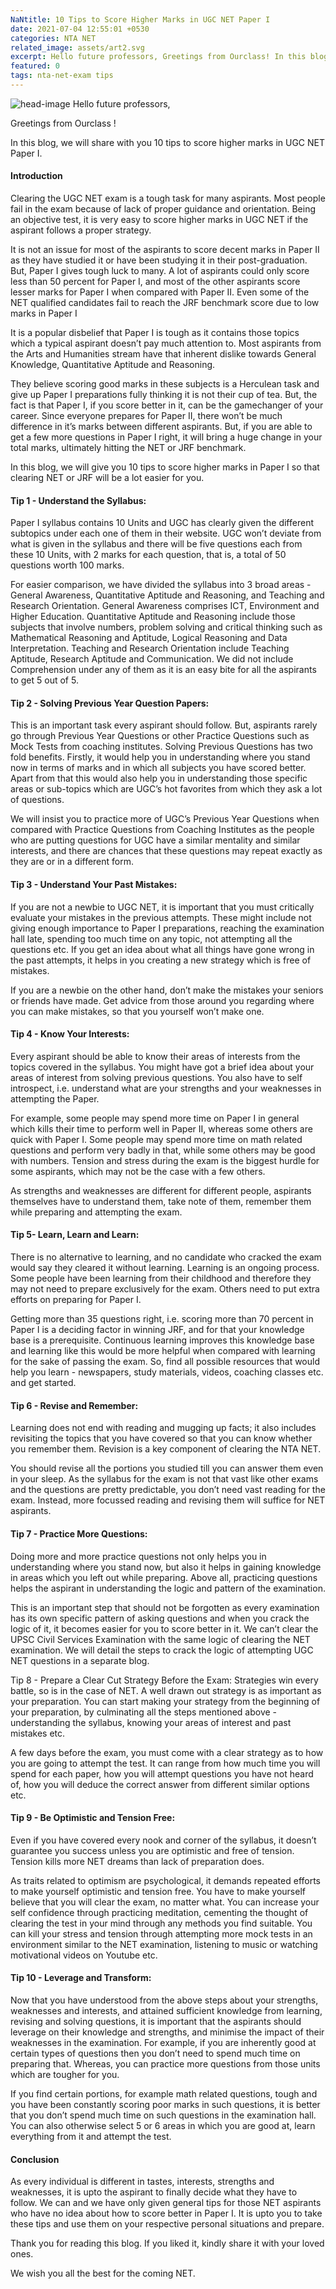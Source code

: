 ```yaml
---
NaNtitle: 10 Tips to Score Higher Marks in UGC NET Paper I
date: 2021-07-04 12:55:01 +0530
categories: NTA NET
related_image: assets/art2.svg
excerpt: Hello future professors, Greetings from Ourclass! In this blog, we will share with you 10 tips to score higher marks in UGC NET Paper I.
featured: 0
tags: nta-net-exam tips 
---
```

![head-image](/assets/art2.svg)
Hello future professors,

Greetings from Ourclass !

In this blog, we will share with you 10 tips to score higher marks in UGC NET Paper I.

#### Introduction
Clearing the UGC NET exam is a tough task for many aspirants. Most people fail in the exam because of lack of proper guidance and orientation. Being an objective test, it is very easy to score higher marks in UGC NET if the aspirant follows a proper strategy. 

It is not an issue for most of the aspirants to score decent marks in Paper II as they have studied it or have been studying it in their post-graduation. But, Paper I gives tough luck to many. A lot of aspirants could only score less than 50 percent for Paper I, and most of the other aspirants score lesser marks for Paper I when compared with Paper II. Even some of the NET qualified candidates fail to reach the JRF benchmark score due to low marks in Paper I

It is a popular disbelief that Paper I is tough as it contains those topics which a typical aspirant doesn’t pay much attention to. Most aspirants  from the Arts and Humanities stream have that inherent dislike towards General Knowledge, Quantitative Aptitude and Reasoning. 

They believe scoring good marks in these subjects is a Herculean task and give up Paper I preparations fully thinking it is not their cup of tea. But, the fact is that Paper I, if you score better in it, can be the gamechanger of your career. Since everyone prepares for Paper II, there won’t be much difference in it’s marks between different aspirants. But, if you are able to get a few more questions in Paper I right, it will bring a huge change in your total marks, ultimately hitting the NET or JRF benchmark. 

In this blog, we will give you 10 tips to score higher marks in Paper I so that clearing NET or JRF will be a lot easier for you. 

#### Tip 1 - Understand the Syllabus:
Paper I syllabus contains 10 Units and UGC has clearly given the different subtopics under each one of them in their website. UGC won’t deviate from what is given in the syllabus and there will be five questions each from these 10 Units, with 2 marks for each question, that is, a total of 50 questions worth 100 marks. 

For easier comparison, we have divided the syllabus into 3 broad areas - General Awareness, Quantitative Aptitude and Reasoning, and Teaching and Research Orientation. General Awareness comprises ICT, Environment and Higher Education. Quantitative Aptitude and Reasoning include those subjects that involve numbers, problem solving and critical thinking such as Mathematical Reasoning and Aptitude, Logical Reasoning and Data Interpretation. Teaching and Research Orientation include Teaching Aptitude, Research Aptitude and Communication. We did not include Comprehension under any of them as it is an easy bite for all the aspirants to get 5 out of 5.

#### Tip 2 - Solving Previous Year Question Papers:
This is an important task every aspirant should follow. But, aspirants rarely go through Previous Year Questions or other Practice Questions such as Mock Tests from coaching institutes. Solving Previous Questions has two fold benefits. Firstly, it would help you in understanding where you stand now in terms of marks and in which all subjects you have scored better. Apart from that this would also help you in understanding those specific areas or sub-topics which are UGC’s hot favorites from which they ask a lot of questions. 

We will insist you to practice more of UGC’s Previous Year Questions when compared with Practice Questions from Coaching Institutes as the people who are putting questions for UGC have a similar mentality and similar interests, and there are chances that these questions may repeat exactly as they are or in a different form.

#### Tip 3 - Understand Your Past Mistakes:
If you are not a newbie to UGC NET, it is important that you must critically evaluate your mistakes in the previous attempts. These might include not giving enough importance to Paper I preparations, reaching the examination hall late, spending too much time on any topic, not attempting all the questions etc. If you get an idea about what all things have gone wrong in the past attempts, it helps in you creating a new strategy which is free of mistakes. 

If you are a newbie on the other hand, don’t make the mistakes your seniors or friends have made. Get advice from those around you regarding where you can make mistakes, so that you yourself won’t make one.

#### Tip 4 - Know Your Interests:
Every aspirant should be able to know their areas of interests from the topics covered in the syllabus. You might have got a brief idea about your areas of interest from solving previous questions. You also have to self introspect, i.e. understand what are your strengths and your weaknesses in attempting the Paper. 

For example, some people may spend more time on Paper I in general which kills their time to perform well in Paper II, whereas some others are quick with Paper I. Some people may spend more time on math related questions and perform very badly in that, while some others may be good with numbers. Tension and stress during the exam is the biggest hurdle for some aspirants, which may not be the case with a few others.

As strengths and weaknesses are different for different people, aspirants themselves have to understand them, take note of them, remember them while preparing and attempting the exam.

#### Tip 5- Learn, Learn and Learn:
There is no alternative to learning, and no candidate who cracked the exam would say they cleared it without learning. Learning is an ongoing process. Some people have been learning from their childhood and therefore they may not need to prepare exclusively for the exam. Others need to put extra efforts on preparing for Paper I. 

Getting more than 35 questions right, i.e. scoring more than 70 percent in Paper I is a deciding factor in winning JRF, and for that your knowledge base is a prerequisite. Continuous learning improves this knowledge base and learning like this would be more helpful when compared with learning for the sake of passing the exam. So, find all possible resources that would help you learn - newspapers, study materials, videos, coaching classes etc. and get started.

#### Tip 6 - Revise and Remember:
Learning does not end with reading and mugging up facts; it also includes revisiting the topics that you have covered so that you can know whether you remember them. Revision is a key component of clearing the NTA NET.

You should revise all the portions you studied till you can answer them even in your sleep. As the syllabus for the exam is not that vast like other exams and the questions are pretty predictable, you don’t need vast reading for the exam. Instead, more focussed reading and revising them will suffice for NET aspirants. 

#### Tip 7 - Practice More Questions:
Doing more and more practice questions not only helps you in understanding where you stand now, but also it helps in gaining knowledge in areas which you left out while preparing. Above all, practicing questions helps the aspirant in understanding the logic and pattern of the examination. 

This is an important step that should not be forgotten as every examination has its own specific pattern of asking questions and when you crack the logic of it, it becomes easier for you to score better in it. We can’t clear the UPSC Civil Services Examination with the same logic of clearing the NET examination. We will detail the steps to crack the logic of attempting UGC NET questions in a separate blog.

Tip 8 - Prepare a Clear Cut Strategy Before the Exam: 
Strategies win every battle, so is in the case of NET. A well drawn out strategy is as important as your preparation. You can start making your strategy from the beginning of your preparation, by culminating all the steps mentioned above - understanding the syllabus, knowing your areas of interest and past mistakes etc.

A few days before the exam, you must come with a clear strategy as to how you are going to attempt the test. It can range from how much time you will spend for each paper, how you will attempt questions you have not heard of, how you will deduce the correct answer from different similar options etc.

#### Tip 9 - Be Optimistic and Tension Free: 
Even if you have covered every nook and corner of the syllabus, it doesn’t guarantee you success unless you are optimistic and free of tension. Tension kills more NET dreams than lack of preparation does. 

As traits related to optimism are psychological, it demands repeated efforts to make yourself optimistic and tension free. You have to make yourself believe that you will clear the exam, no matter what. You can increase your self confidence through practicing meditation, cementing the thought of clearing the test in your mind through any methods you find suitable. You can kill your stress and tension through attempting more mock tests in an environment similar to the NET examination, listening to music or watching motivational videos on Youtube etc.

#### Tip 10 - Leverage and Transform: 
Now that you have understood from the above steps about your strengths, weaknesses and interests, and attained sufficient knowledge from learning, revising and solving questions, it is important that the aspirants should leverage on their knowledge and strengths, and minimise the impact of their weaknesses in the examination. For example, if you are inherently good at certain types of questions then you don’t need to spend much time on preparing that. Whereas, you can practice more questions from those units which are tougher for you. 

If you find certain portions, for example math related questions, tough and you have been constantly scoring poor marks in such questions, it is better that you don’t spend much time on such questions in the examination hall. You can also otherwise select 5 or 6 areas in which you are good at, learn everything from it and attempt the test. 

#### Conclusion
As every individual is different in tastes, interests, strengths and weaknesses, it is upto the aspirant to  finally decide what they have to follow. We can and we have only given general tips for those NET aspirants who have no idea about how to score better in Paper I. It is upto you to take these tips and use them on your respective personal situations and prepare. 

Thank you for reading this blog. If you liked it, kindly share it with your loved ones. 

We wish you all the best for the coming NET.